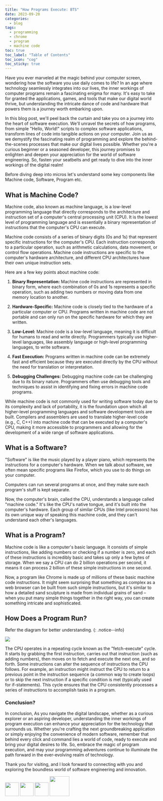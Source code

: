 ```yaml
---
title: "How Programs Execute: BTS"
date: 2023-09-20
categories:
  - blog
tags:
  - programming
  - chrome
  - program
  - machine code
toc: true
toc_label: "Table of Contents"
toc_icon: "cog"
toc_sticky: true
---
```


Have you ever marveled at the magic behind your computer screen, wondering how the software you use daily comes to life? In an age where technology seamlessly integrates into our lives, the inner workings of computer programs remain a fascinating enigma for many. It's easy to take for granted the applications, games, and tools that make our digital world thrive, but understanding the intricate dance of code and hardware that powers them is a journey worth embarking upon.

In this blog post, we'll peel back the curtain and take you on a journey into the heart of software execution. We'll unravel the secrets of how programs, from simple "Hello, World!" scripts to complex software applications, transform lines of code into tangible actions on your computer. Join us as we demystify the fascinating realm of programming and explore the behind-the-scenes processes that make our digital lives possible. Whether you're a curious beginner or a seasoned developer, this journey promises to enlighten and deepen your appreciation for the world of software engineering. So, fasten your seatbelts and get ready to dive into the inner workings of the digital realm!

Before diving deep into micros let's understand some key components like Machine code, Software, Program etc.
## What is Machine Code?
Machine code, also known as machine language, is a low-level programming language that directly corresponds to the architecture and instruction set of a computer's central processing unit (CPU). It is the lowest level of programming language and is essentially a binary representation of instructions that the computer's CPU can execute.

Machine code consists of a series of binary digits (0s and 1s) that represent specific instructions for the computer's CPU. Each instruction corresponds to a particular operation, such as arithmetic calculations, data movement, or control flow operations. Machine code instructions are specific to the computer's hardware architecture, and different CPU architectures have their own unique instruction sets.

Here are a few key points about machine code:

1. **Binary Representation:** Machine code instructions are represented in binary form, where each combination of 0s and 1s represents a specific operation, such as adding two numbers or moving data from one memory location to another.

2. **Hardware-Specific:** Machine code is closely tied to the hardware of a particular computer or CPU. Programs written in machine code are not portable and can only run on the specific hardware for which they are written.

3. **Low-Level:** Machine code is a low-level language, meaning it is difficult for humans to read and write directly. Programmers typically use higher-level languages, like assembly language or high-level programming languages, to write software.

4. **Fast Execution:** Programs written in machine code can be extremely fast and efficient because they are executed directly by the CPU without the need for translation or interpretation.

5. **Debugging Challenges:** Debugging machine code can be challenging due to its binary nature. Programmers often use debugging tools and techniques to assist in identifying and fixing errors in machine code programs.

While machine code is not commonly used for writing software today due to its complexity and lack of portability, it is the foundation upon which all higher-level programming languages and software development tools are built. Compilers and assemblers are used to translate higher-level code (e.g., C, C++) into machine code that can be executed by a computer's CPU, making it more accessible to programmers and allowing for the development of a wide range of software applications.

## What is a Software?
"Software" is like the music played by a player piano, which represents the instructions for a computer's hardware. When we talk about software, we often mean specific programs like Firefox, which you use to do things on your computer.

Computers can run several programs at once, and they make sure each program's stuff is kept separate.

Now, the computer's brain, called the CPU, understands a language called "machine code." It's like the CPU's native tongue, and it's built into the computer's hardware. Each group of similar CPUs (like Intel processors) has its own unique way of speaking this machine code, and they can't understand each other's languages.
## What is a Program?

Machine code is like a computer's basic language. It consists of simple instructions, like adding numbers or checking if a number is zero, and each of these instructions is incredibly basic and takes up only a few bytes of storage. When we say a CPU can do 2 billion operations per second, it means it can process 2 billion of these simple instructions in one second.

Now, a program like Chrome is made up of millions of these basic machine code instructions. It might seem surprising that something as complex as a web browser can be built from such simple instructions, but it's similar to how a detailed sand sculpture is made from individual grains of sand – when you put many simple things together in the right way, you can create something intricate and sophisticated.

## How Does a Program Run?

Refer the diagram for better understanding.
{: .notice--info}

![]({{site.url}}/assets/how-program-executes/program_executes.png)

The CPU operates in a repeating cycle known as the "fetch-execute" cycle. It starts by grabbing the first instruction, carries out that instruction (such as adding numbers), then moves on to fetch and execute the next one, and so forth. Some instructions can alter the sequence of instructions the CPU follows. For example, an instruction might instruct the CPU to return to a previous point in the instruction sequence (a common way to create loops) or to skip the next instruction if a specific condition is met (typically used for if-statements). This cycle ensures that the CPU consistently processes a series of instructions to accomplish tasks in a program.

### Conclusion?

In conclusion, As you navigate the digital landscape, whether as a curious explorer or an aspiring developer, understanding the inner workings of program execution can enhance your appreciation for the technology that surrounds us. Whether you're crafting the next groundbreaking application or simply enjoying the convenience of modern software, remember that behind every click and command lies a world of code, ready to execute and bring your digital desires to life. So, embrace the magic of program execution, and may your programming adventures continue to illuminate the path forward in the ever-evolving realm of technology.

Thank you for visiting, and I look forward to connecting with you and exploring the boundless world of software engineering and innovation.

[<img src="https://upload.wikimedia.org/wikipedia/commons/thumb/f/f8/LinkedIn_icon_circle.svg/1200px-LinkedIn_icon_circle.svg.png" width="45"/>](https://linkedin.com/in/praveensingh23)
[<img src="https://s18955.pcdn.co/wp-content/uploads/2018/02/github.png" width="45"/>](https://github.com/praveensinghrajput23)
[<img src="https://upload.wikimedia.org/wikipedia/commons/thumb/5/58/Instagram-Icon.png/1024px-Instagram-Icon.png" width="45"/>](https://instagram.com/praveensinghrajput23)
[<img src="https://encrypted-tbn0.gstatic.com/images?q=tbn:ANd9GcQYAFvsvvSz-ywpPupKs56YpRxW-C6OuOg8Jw&usqp=CAU" width="65"/>](https://twitter.com/_praveensingh23)